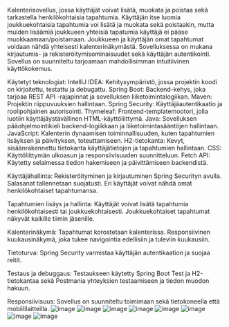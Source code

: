 Kalenterisovellus, jossa
käyttäjät voivat lisätä, muokata ja poistaa sekä tarkastella henkilökohtaisia tapahtumia. Käyttäjän itse luomia joukkuekohtaisia tapahtumia voi lisätä ja muokata sekä poistaakin, 
mutta muiden lisäämiä joukkueen yhteisiä tapatumia käyttäjä ei pääse muokkaamaan/poistamaan. Joukkueen ja käyttäjän omat tapahtumat voidaan nähdä yhteisesti kalenterinäkymästä.
Sovelluksessa on mukana kirjautumis- ja rekisteröitymisominaisuudet sekä käyttäjän autentikointi. 
Sovellus on suunniteltu tarjoamaan mahdollisimman intuitiivinen käyttökokemus.

Käytetyt teknologiat:
IntelliJ IDEA: Kehitysympäristö, jossa projektin koodi on kirjoitettu, testattu ja debugattu.
Spring Boot: Backend-kehys, joka tarjoaa REST API -rajapinnat ja sovelluksen liiketoimintalogiikan.
Maven: Projektin riippuvuuksien hallintaan.
Spring Security: Käyttäjäautentikaatio ja roolipohjainen autorisointi.
Thymeleaf: Frontend-templatemootori, jolla luotiin käyttäjäystävällinen HTML-käyttöliittymä.
Java: Sovelluksen pääohjelmointikieli backend-logiikkaan ja liiketoimintasääntöjen hallintaan.
JavaScript: Kalenterin dynaamisen toiminnallisuuden, kuten tapahtumien lisäyksen ja päivityksen, toteuttamiseen.
H2-tietokanta: Kevyt, sisäänrakennettu tietokanta käyttäjätietojen ja tapahtumien hallintaan.
CSS: Käyttöliittymän ulkoasun ja responsiivisuuden suunnitteluun.
Fetch API: Käytetty selaimessa tiedon hakemiseen ja päivittämiseen backendistä.

Käyttäjähallinta:
Rekisteröityminen ja kirjautuminen Spring Securityn avulla.
Salasanat tallennetaan suojatusti.
Eri käyttäjät voivat nähdä omat henkilökohtaiset tapahtumansa.

Tapahtumien lisäys ja hallinta:
Käyttäjät voivat lisätä tapahtumia henkilökohtaisesti tai joukkuekohtaisesti.
Joukkuekohtaiset tapahtumat näkyvät kaikille tiimin jäsenille.

Kalenterinäkymä:
Tapahtumat korostetaan kalenterissa.
Responsiivinen kuukausinäkymä, joka tukee navigointia edellisiin ja tuleviin kuukausiin.

Tietoturva:
Spring Security varmistaa käyttäjän autentikaation ja suojaa reitit.

Testaus ja debuggaus:
Testaukseen käytetty Spring Boot Test ja H2-tietokantaa sekä Postmania yhteyksien testaamiseen ja tiedon muodon hakuun.

Responsiivisuus:
Sovellus on suunniteltu toimimaan sekä tietokoneella että mobiililaitteilla.
![image](https://github.com/user-attachments/assets/6dfd099c-965d-4fcf-b446-cbee1a440b71)
![image](https://github.com/user-attachments/assets/afa9b7b8-c1e7-4160-aa6c-cb45a399d5c9)
![image](https://github.com/user-attachments/assets/2b652f11-abe1-45bd-8d68-7448257d0ef2)
![image](https://github.com/user-attachments/assets/d5d8ed95-3400-4307-9f6d-ea92813df37f)
![image](https://github.com/user-attachments/assets/c8458467-a1fe-4783-b496-ed2f6a71371f)
![image](https://github.com/user-attachments/assets/474f724b-df2d-485b-a7b5-d8bc6d62fd5b)
![image](https://github.com/user-attachments/assets/275a7909-882d-49e4-ba2e-ea7286f3d77c)
![image](https://github.com/user-attachments/assets/221f7fe4-032e-4856-9913-2ab44f6efe8c)


